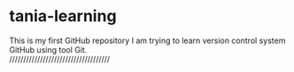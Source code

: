 # tania-learning
This is my first GitHub repository
I am trying to learn version control system GitHub using tool Git.
<br>
////////////////////////////////////
